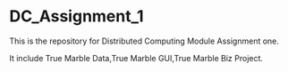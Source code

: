# DC_Assignment_1
This is the repository for Distributed Computing Module Assignment one.

It include True Marble Data,True Marble GUI,True Marble Biz Project.
